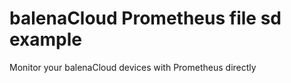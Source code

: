 # balenaCloud Prometheus file sd example

Monitor your balenaCloud devices with Prometheus directly

